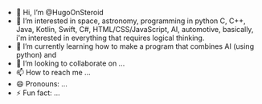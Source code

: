 - 👋 Hi, I’m @HugoOnSteroid
- 👀 I’m interested in space, astronomy, programming in python C, C++, Java, Kotlin, Swift, C#, HTML/CSS/JavaScript, AI, automotive, basically, i'm interested in everything that requires logical thinking.
- 🌱 I’m currently learning how to make a program that combines AI (using python) and 
- 💞️ I’m looking to collaborate on ...
- 📫 How to reach me ...
- 😄 Pronouns: ...
- ⚡ Fun fact: ...

<!---
HugoOnSteroid/HugoOnSteroid is a ✨ special ✨ repository because its `README.md` (this file) appears on your GitHub profile.
You can click the Preview link to take a look at your changes.
--->
